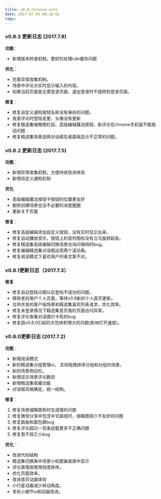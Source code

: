 ```yaml
---
title: v0.8-release-note
date: 2017-07-03 08:20:02
tags:
---
```


### v0.8.3 更新日志 (2017.7.8)

**功能**：

* 新增版本检查机制，更好的处理cdn缓存问题

**优化**：

* 完善异常收集机制。
* 场景中评论点实时显示输入的内容。
* 如果当前页面是无需登录页面，退出登录时不跳转到登录页面。

**修复**：

* 修复自定义通知按钮名称没有保存的问题。
* 发表评论时登陆变更，头像没有更新
* 修复精选集缩略图栏目、高级编辑魔法按钮、新评论在chrome手机版不能拖动问题
* 修复精选集场景选择对话框在桌面端显示不正常的问题。


### v0.8.2 更新日志 (2017.7.5)

**功能**：

* 新增异常收集机制，方便持续改进体验
* 新增自定义通知机制

**优化**

* 高级编辑魔法按钮子按钮的位置更友好
* 删除创建场景也没不必要的进度圈圈
* 更新关于页面

**修复**：

* 修复高级编辑添加自定义按钮，没有实时显示出来。
* 修复自动播放音乐，按钮上的音符图标没有立马旋转起来。
* 修复精选集高级编辑切换场景也询问保持的bug。
* 修复编辑精选集对话框出现两个滚动条。
* 修复阅读模式下喜欢用户列表文案不对。


### v0.8.1更新日志（2017.7.3）

**修复**

* 修复自动登陆过期以后登陆不成功的问题。
* 移除老的用户个人页面，等待v0.9新的个人首页更新。
* 合并并发的客户端场景和精选集喜欢列表请求，优化效率。
* 修复未登录情况下精选集首页我的页面访问异常。
* 修复评论查看对话偶尔卡死的bug
* 修复因v0.8.0引起的大包体积增大的问题(影响打开速度)。


### v0.8.0更新日志 (2017.7.2)

**功能**：

* 新增阅读模式
* 新的精选集分组管理ui， 支持拖拽排序分组和分组内场景。
* 新的场景侧边栏。
* 新增显示场景评论数目
* 新增精选集收藏功能
* 对话框风格确定，统一结构。

**修复**：

1. 修复场景缩略图有时生成慢的问题
2. 修复微信分享中包含中文路径时，缩略图简介不友好的问题
3. 修复路由和面包屑bug
4. 修复评论超过一百条加载更多不正确问题
5. 修复若干其它小bug

**优化**：

* 改进代码结构
* 精选集切换条中场景小标题垂直居中显示
* 评论表情按使用频度排序。
* 优化页面效率。
* 改进首页动画体验
* 小行星动画减少转动角度。
* 多处小细节ui和动画改进。
